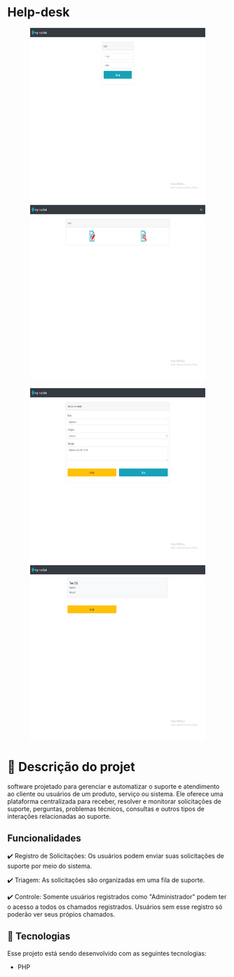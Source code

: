 # Help-desk
<p align="center">
 
<img width="400px" height="400px" src="imagens/telaLogin.png">
<img width="400px" height="400px" src="imagens/menu.png">
</p>

<p align="center">
 
<img width="400px" height="400px" src="imagens/abrirChamado.png">
<img width="400px" height="400px" src="imagens/consulta.png">
</p>

 <h1> 📝 Descrição do projet </h1>
 
 <p>  software projetado para gerenciar e automatizar o suporte e atendimento ao cliente ou usuários de um produto, serviço ou sistema. Ele oferece uma plataforma centralizada para receber, resolver e monitorar solicitações de suporte, perguntas, problemas técnicos, consultas e outros tipos de interações relacionadas ao suporte.
       </p>

 ## Funcionalidades

:heavy_check_mark: Registro de Solicitações: Os usuários podem enviar suas solicitações de suporte por meio do sistema.

:heavy_check_mark: Triagem: As solicitações são organizadas em uma fila de suporte.

:heavy_check_mark: Controle: Somente usuários registrados como "Administrador" podem ter o acesso a todos os chamados registrados. Usuários sem esse registro só poderão ver seus própios chamados.

## 🚀 Tecnologias

Esse projeto está sendo desenvolvido com as seguintes tecnologias:

- PHP


  

